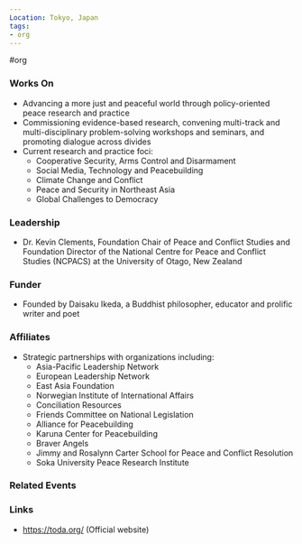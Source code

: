 ```yaml
---
Location: Tokyo, Japan
tags:
- org
---
```


#org

### Works On

- Advancing a more just and peaceful world through policy-oriented peace research and practice
- Commissioning evidence-based research, convening multi-track and multi-disciplinary problem-solving workshops and seminars, and promoting dialogue across divides
- Current research and practice foci:
    - Cooperative Security, Arms Control and Disarmament  
    - Social Media, Technology and Peacebuilding
    - Climate Change and Conflict
    - Peace and Security in Northeast Asia
    - Global Challenges to Democracy

### Leadership

- Dr. Kevin Clements, Foundation Chair of Peace and Conflict Studies and Foundation Director of the National Centre for Peace and Conflict Studies (NCPACS) at the University of Otago, New Zealand

### Funder

- Founded by Daisaku Ikeda, a Buddhist philosopher, educator and prolific writer and poet

### Affiliates

- Strategic partnerships with organizations including:
  - Asia-Pacific Leadership Network
  - European Leadership Network 
  - East Asia Foundation
  - Norwegian Institute of International Affairs
  - Conciliation Resources
  - Friends Committee on National Legislation
  - Alliance for Peacebuilding
  - Karuna Center for Peacebuilding
  - Braver Angels
  - Jimmy and Rosalynn Carter School for Peace and Conflict Resolution
  - Soka University Peace Research Institute

### Related Events


### Links

- https://toda.org/ (Official website)